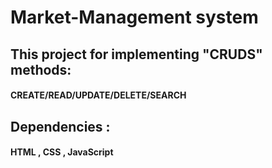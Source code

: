 # Market-Management system 
## This project for implementing "CRUDS" methods: 
#### CREATE/READ/UPDATE/DELETE/SEARCH 
## Dependencies :
#### HTML , CSS , JavaScript
